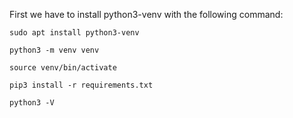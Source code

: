 First we have to install python3-venv with the following command:


```
sudo apt install python3-venv
```

```
python3 -m venv venv
```

```
source venv/bin/activate
```

```
pip3 install -r requirements.txt
```

```
python3 -V
```
